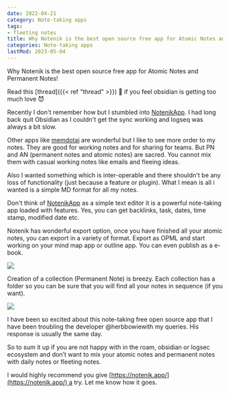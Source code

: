 ```yaml
---
date: 2022-04-21
category: Note-taking apps
tags:
- fleeting notes
title: Why Notenik is the best open source free app for Atomic Notes and Permanent Notes
categories: Note-taking apps
lastMod: 2023-05-04
---
```

Why Notenik is the best open source free app for Atomic Notes and Permanent Notes!

Read this [thread]({{< ref "thread" >}}) 🧵 if you feel obsidian is getting too much love 😈

Recently I don't remember how but I stumbled into [NotenikApp](https://twitter.com/NotenikApp). I had long back quit Obsidian as I couldn't get the sync working and logseq was always a bit slow.

Other apps like [memdotai](https://twitter.com/memdotai) are wonderful but I like to see more order to my notes. They are good for working notes and for sharing for teams. But PN and AN (permanent notes and atomic notes) are sacred. You cannot mix them with casual working notes like emails and fleeing ideas.

Also I wanted something which is inter-operable and there shouldn't be any loss of functionality (just because a feature or plugin). What I mean is all i wanted is a simple MD format for all my notes.

Don't think of [NotenikApp](https://twitter.com/NotenikApp) as a simple text editor it is a powerful note-taking app loaded with features. Yes, you can get backlinks, task, dates, time stamp, modified date etc.

Notenik has wonderful export option, once you have finished all your atomic notes, you can export in a variety of format. Export as OPML and start working on your mind map app or outline app. You can even publish as a e-book.

![](https://miro.medium.com/proxy/0*chqqkbu0s7j4wv0q)

Creation of a collection (Permanent Note) is breezy. Each collection has a folder so you can be sure that you will find all your notes in sequence (if you want).

![](https://miro.medium.com/proxy/0*d5xxex1wwpzdjrul)

I have been so excited about this note-taking free open source app that I have been troubling the developer @herbbowiewith my queries. His response is usually the same day.

So to sum it up if you are not happy with in the roam, obsidian or logsec ecosystem and don’t want to mix your atomic notes and permanent notes with daily notes or fleeting notes.

I would highly recommend you give [https://notenik.app/](https://notenik.app/) a try. Let me know how it goes.
